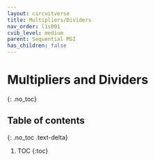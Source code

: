 ```yaml
---
layout: circuitverse
title: Multipliers/Dividers
nav_order: l1s001
cvib_level: medium
parent: Sequential MSI
has_children: false
---
```


# Multipliers and Dividers
{: .no_toc}

## Table of contents
{: .no_toc .text-delta}

1. TOC
{:toc}
